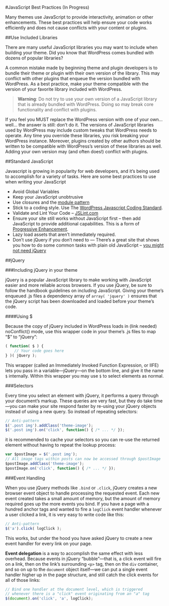 #JavaScript Best Practices (In Progress)

Many themes use JavaScript to provide interactivity, animation or other enhancements. These best practices will help ensure your code works efficiently and does not cause conflicts with your content or plugins.

##Use Included Libraries

There are many useful JavaScript libraries you may want to include when building your theme. Did you know that WordPress comes bundled with dozens of popular libraries?

A common mistake made by beginning theme and plugin developers is to bundle their theme or plugin with their own version of the library. This may conflict with other plugins that enqueue the version bundled with WordPress. As a best practice, make your theme compatible with the version of your favorite library included with WordPress.

>**Warning**: Do not try to use your own version of a JavaScript library that is already bundled with WordPress. Doing so may break core functionality and conflict with plugins.

If you feel you MUST replace the WordPress version with one of your own… well… the answer is still: don’t do it.  The versions of JavaScript libraries used by WordPress may include custom tweaks that WordPress needs to operate.  Any time you override these libraries, you risk breaking your WordPress instance. Moreover, plugins created by other authors should be written to be compatible with WordPress’s version of these libraries as well. Adding your own version may (and often does!) conflict with plugins.

##Standard JavaScript

Javascript is growing in popularity for web developers, and it’s being used to accomplish for a variety of tasks. Here are some best practices to use when writing your JavaScript

- Avoid Global Variables
- Keep your JavaScript unobtrusive
- Use closures and the [module pattern](https://carldanley.com/js-module-pattern/)
- Stick to a coding style. Use The [WordPress Javascript Coding Standard](https://make.wordpress.org/core/handbook/coding-standards/javascript/).
- Validate and Lint Your Code – [JSLint.com](http://jslint.com/)
- Ensure your site still works without JavaScript first – then add JavaScript to provide additional capabilities. This is a form of [Progressive Enhancement](http://en.wikipedia.org/wiki/Progressive_enhancement).
- Lazy load assets that aren’t immediately required.
- Don’t use jQuery if you don’t need to — There’s a great site that shows you how to do some common tasks with plain old JavaScript – [you might not need jQuery](http://http//youmightnotneedjquery.com)

##jQuery

###Including jQuery in your theme

jQuery is a popular JavaScript library to make working with JavaScript easier and more reliable across browsers. If you use jQuery, be sure to follow the handbook guidelines on including JavaScript. Giving your theme’s enqueued .js files a dependency array of `array( 'jquery' )` ensures that the jQuery script has been downloaded and loaded before your theme’s code.

####Using $

Because the copy of jQuery included in WordPress loads in (link needed) noConflict() mode, use this wrapper code in your theme’s .js files to map “$” to “jQuery”:

```js
( function( $ ) {
    // Your code goes here
} )( jQuery );
```

This wrapper (called an Immediately Invoked Function Expression, or IIFE) lets you pass in a variable—jQuery—on the bottom line, and give it the name `$` internally. Within this wrapper you may use `$` to select elements as normal.

###Selectors

Every time you select an element with jQuery, it performs a query through your document’s markup. These queries are very fast, but they do take time—you can make your site respond faster by re-using your jQuery objects instead of using a new query. So instead of repeating selectors:

```js
// Anti-pattern
$('.post img').addClass('theme-image');
$('.post img').on('click', function() { /* ... */ });
```

it is recommended to cache your selectors so you can re-use the returned element without having to repeat the lookup process:

```js
var $postImage = $('.post img');
// All image tags within posts can now be accessed through $postImage
$postImage.addClass('theme-image');
$postImage.on('click', function() { /* ... */ });
```

###Event Handling

When you use jQuery methods like `.bind` or `.click`, jQuery creates a new browser event object to handle processing the requested event. Each new event created takes a small amount of memory, but the amount of memory required goes up the more events you bind. If you have a page with a hundred anchor tags and wanted to fire a `logClick` event handler whenever a user clicked a link, it is very easy to write code like this:

```js
// Anti-pattern
$('a').click( logClick );
```

This works, but under the hood you have asked jQuery to create a new event handler for every link on your page.

**Event delegation** is a way to accomplish the same effect with less overhead. Because events in jQuery “bubble”—that is, a click event will fire on a link, then on the link’s surrounding `<p>` tag, then on the `div` container, and so on up to the `document` object itself—we can put a single event handler higher up in the page structure, and still catch the click events for all of those links:

```js
// Bind one handler at the document level, which is triggered
// whenever there is a "click" event originating from an "a" tag
$(document).on('click', 'a', logClick);
```